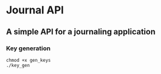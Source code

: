 # Journal API

## A simple API for a journaling application

### Key generation

```
chmod +x gen_keys
./key_gen
```
